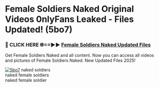 # Female Soldiers Naked Original Videos 0nlyFans Leaked - Files Updated! (5bo7)

<h3>🔴 CLICK HERE 🌐==►► <a href="https://tinyurl.com/yckcrads" rel="nofollow">Female Soldiers Naked Updated Files</a></h3>

Get Female Soldiers Naked and all content. Now you can access all videos and pictures of Female Soldiers Naked. New Updated Files 2025!

[![5bo7](https://i.imgur.com/hpKpOFt.gif)](https://tinyurl.com/yckcrads)
naked soldiers<br>
naked female soldiers<br>
naked female soldier